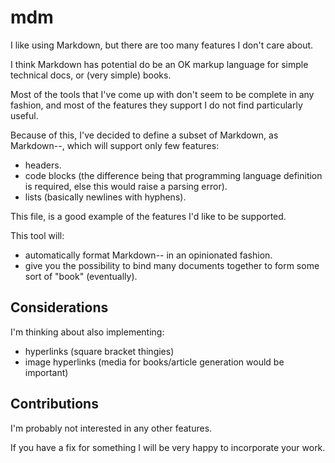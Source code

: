 # mdm

I like using Markdown, but there are too many features I don't care about.

I think Markdown has potential do be an OK markup language for simple technical
docs, or (very simple) books.

Most of the tools that I've come up with don't seem to be complete in any
fashion, and most of the features they support I do not find particularly
useful.

Because of this, I've decided to define a subset of Markdown, as Markdown--,
which will support only few features:

- headers.
- code blocks (the difference being that programming language definition is
  required, else this would raise a parsing error).
- lists (basically newlines with hyphens).

This file, is a good example of the features I'd like to be supported.

This tool will:
- automatically format Markdown-- in an opinionated fashion.
- give you the possibility to bind many documents together to form some sort of
  "book" (eventually).

## Considerations

I'm thinking about also implementing:

- hyperlinks (square bracket thingies)
- image hyperlinks (media for books/article generation would be important)

## Contributions

I'm probably not interested in any other features.

If you have a fix for something I will be very happy to incorporate your work.

